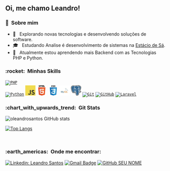 
## Oi, me chamo <strong>Leandro!</strong>

### :man: &nbsp;Sobre mim

- 🤔 &nbsp; Explorando novas tecnologias e desenvolvendo soluções de software.
- 🎓 &nbsp; Estudando Analise é desenvolvimento de sistemas na <a href="https://estacio.br"/>Estácio de Sá</a>.
- 🌱 &nbsp; Atualmente estou aprendendo mais Backend com as Tecnologias PHP e Python.

<h3> :rocket: &nbsp;Minhas Skills </h3>

[<code><img height="32" src="https://github.com/yurijserrano/Github-Profile-Readme-Logos/blob/master/programming%20languages/php.png" alt="PHP"/>
</code>](https://www.php.net/)
[<code><img height="32" src="https://github.com/yurijserrano/Github-Profile-Readme-Logos/blob/master/programming%20languages/python.svg" alt="Python"/></code>](https://www.python.org/)
[<code><img height="32" src="https://raw.githubusercontent.com/github/explore/80688e429a7d4ef2fca1e82350fe8e3517d3494d/topics/javascript/javascript.png" alt="Javascript"/></code>](https://developer.mozilla.org/en-US/docs/Web/JavaScript/Guide)
[<code><img height="32" src="https://raw.githubusercontent.com/github/explore/80688e429a7d4ef2fca1e82350fe8e3517d3494d/topics/html/html.png" alt="HTML5"/></code>]()
[<code><img height="32" src="https://raw.githubusercontent.com/github/explore/80688e429a7d4ef2fca1e82350fe8e3517d3494d/topics/css/css.png" alt="CSS"/></code>]()
[<code><img height="32" src="https://raw.githubusercontent.com/github/explore/80688e429a7d4ef2fca1e82350fe8e3517d3494d/topics/mysql/mysql.png" alt="MySQL"/></code>]()
[<code><img height="32" src="https://raw.githubusercontent.com/github/explore/80688e429a7d4ef2fca1e82350fe8e3517d3494d/topics/postgresql/postgresql.png" alt="PostegreSQL"/></code>]()
[<code><img height="32" src="https://git-scm.com/images/logos/downloads/Git-Icon-1788C.png" alt="Git"/></code>]()
[<code><img height="32" src="https://github.githubassets.com/images/modules/logos_page/GitHub-Mark.png" alt="GitHub"/></code>]()
[<code><img height="32" src="https://upload.wikimedia.org/wikipedia/commons/thumb/9/9a/Laravel.svg/1200px-Laravel.svg.png" alt="Laravel"/></code>
<br/>]()




<h3> :chart_with_upwards_trend: &nbsp;Git Stats</h3>

![oleandrosantos GitHub stats](https://github-readme-stats.vercel.app/api?username=oleandrosantos&count_private=true&theme=dracula)

[![Top Langs](https://github-readme-stats.vercel.app/api/top-langs/?username=oleandrosantos&theme=dracula)](https://github.com/anuraghazra/github-readme-stats)

</a>

<br/>

<h3> :earth_americas: &nbsp;Onde me encontrar: </h3> 

[![Linkedin: Leandro Santos](https://img.shields.io/badge/-oleandrosantos-blue?style=flat-square&logo=Linkedin&logoColor=white&link=https://www.linkedin.com/in/oleandrosantos/)](https://www.linkedin.com/in/oleandrosantos/)
[![Gmail Badge](https://img.shields.io/badge/-GMAIL-006bed?style=flat-square&logo=Gmail&logoColor=white&link=mailto:leandrooliveira574@gmail.com)](mailto:leandrooliveira574@gmail.com)
[![GitHub SEU NOME]( https://img.shields.io/github/followers/oleandrosantos?label=follow&style=social)](https://github.com/oleandrosantos/)
